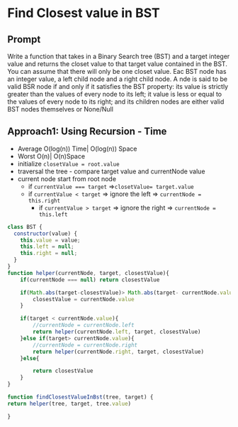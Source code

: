 # Find Closest value in BST

## Prompt
 Write a function that takes in a Binary Search tree (BST) and a target integer value and returns the closet value to that target value contained in the BST.
 You can assume that there will only be one closet value.
 Eac BST node has an integer value, a left child node and a right child node. A nde is said to be valid BSR node if and only if it satisfies the BST property: its value is strictly greater than the values of every node to its left; it value is less or equal to the values of every node to its right; and its children nodes are either valid BST nodes themselves or None/Null


## Approach1: Using Recursion - Time
- Average O(log(n)) Time| O(log(n)) Space
- Worst O(n)|  O(n)Space
- initialize  `closetValue = root.value`
- traversal the tree - compare target value and currentNode value
- current node start from root node
  - if `currentValue === target` =>`closetValue= target.value`
  - if `currentValue < target` => ignore the left => `currentNode = this.right`
	- if `currentValue > target` => ignore the right => `currentNode = this.left`


```js
class BST {
  constructor(value) {
    this.value = value;
    this.left = null;
    this.right = null;
  }
}
function helper(currentNode, target, closestValue){
	if(currentNode === null) return closestValue

	if(Math.abs(target-closestValue)> Math.abs(target- currentNode.value)){
		closestValue = currentNode.value
	}

	if(target < currentNode.value){
		//currentNode = currentNode.left
		return helper(currentNode.left, target, closestValue)
	}else if(target> currentNode.value){
		//currentNode = currentNode.right
		return helper(currentNode.right, target, closestValue)
	}else{

		return closestValue
	}
}

function findClosestValueInBst(tree, target) {
return helper(tree, target, tree.value)

}
```
